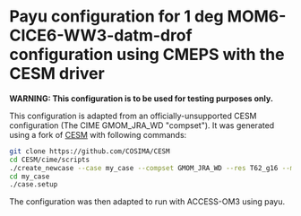 # Payu configuration for 1 deg MOM6-CICE6-WW3-datm-drof configuration using CMEPS with the CESM driver

**WARNING: This configuration is to be used for testing purposes only.**

This configuration is adapted from an officially-unsupported CESM configuration
(The CIME GMOM_JRA_WD "compset"). It was generated using a fork of
[CESM](https://github.com/COSIMA/CESM) with following commands:
```bash
git clone https://github.com/COSIMA/CESM
cd CESM/cime/scripts
./create_newcase --case my_case --compset GMOM_JRA_WD --res T62_g16 --machine gadi --run-unsupported
cd my_case
./case.setup
```
The configuration was then adapted to run with ACCESS-OM3 using payu.

